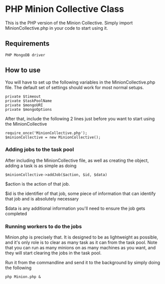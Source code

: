 # PHP Minion Collective Class

This is the PHP version of the Minion Collective. Simply import MinionCollective.php in your code to start using it.

## Requirements

    PHP MongoDB driver

## How to use

You will have to set up the following variables in the MinionCollective.php file. The default set of settings should work for most normal setups.

    private $timeout
	private $taskPoolName
	private $mongoURI
	private $mongoOptions

After that, include the following 2 lines just before you want to start using the MinionCollective

    require_once('MinionCollective.php');
    $minionCollective = new MinionCollective();


### Adding jobs to the task pool

After including the MinionCollective file, as well as creating the object, adding a task is as simple as doing

    $minionCollective->addJob($action, $id, $data)

$action is the action of that job.

$id is the identifier of that job, some piece of information that can identify that job and is absolutely necessary

$data is any additional information you'll need to ensure the job gets completed

### Running workers to do the jobs

Minion.php is precisely that. It is designed to be as lightweight as possible, and it's only role is to clear as many task as it can from the task pool. Note that you can run as many minions on as many machines as you want, and they will start clearing the jobs in the task pool.

Run it from the commandline and send it to the background by simply doing the following

    php Minion.php &